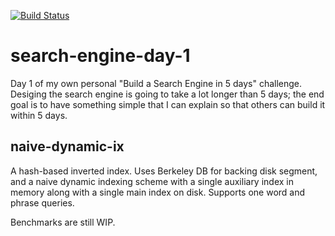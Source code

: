 [![Build Status](https://travis-ci.org/theandrewchan/search-engine-day-1.svg?branch=master)](https://travis-ci.org/theandrewchan/search-engine-day-1)

# search-engine-day-1

Day 1 of my own personal "Build a Search Engine in 5 days" challenge. Desiging the search engine is going to take a lot longer than 5
days; the end goal is to have something simple that I can explain so that others can build it within 5 days.

## naive-dynamic-ix

A hash-based inverted index. Uses Berkeley DB for backing disk segment, and a naive dynamic indexing scheme with a single auxiliary index 
in memory along with a single main index on disk. Supports one word and phrase queries.

Benchmarks are still WIP.
